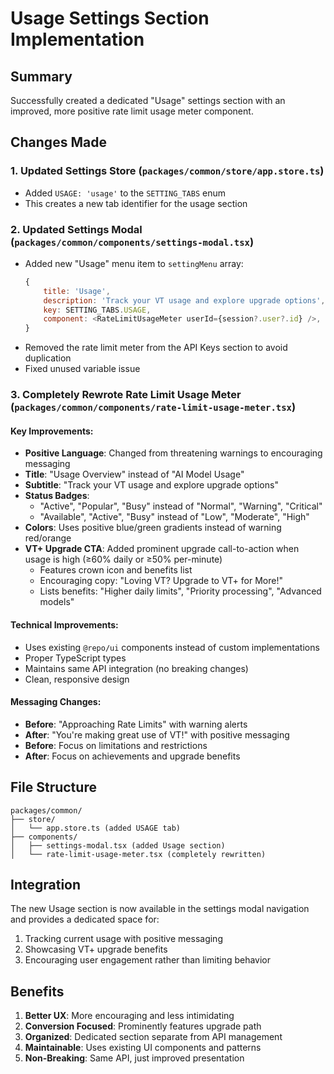 # Usage Settings Section Implementation

## Summary

Successfully created a dedicated "Usage" settings section with an improved, more positive rate limit usage meter component.

## Changes Made

### 1. Updated Settings Store (`packages/common/store/app.store.ts`)

- Added `USAGE: 'usage'` to the `SETTING_TABS` enum
- This creates a new tab identifier for the usage section

### 2. Updated Settings Modal (`packages/common/components/settings-modal.tsx`)

- Added new "Usage" menu item to `settingMenu` array:
  ```javascript
  {
      title: 'Usage',
      description: 'Track your VT usage and explore upgrade options',
      key: SETTING_TABS.USAGE,
      component: <RateLimitUsageMeter userId={session?.user?.id} />,
  }
  ```
- Removed the rate limit meter from the API Keys section to avoid duplication
- Fixed unused variable issue

### 3. Completely Rewrote Rate Limit Usage Meter (`packages/common/components/rate-limit-usage-meter.tsx`)

#### Key Improvements:

- **Positive Language**: Changed from threatening warnings to encouraging messaging
- **Title**: "Usage Overview" instead of "AI Model Usage"
- **Subtitle**: "Track your VT usage and explore upgrade options"
- **Status Badges**:
  - "Active", "Popular", "Busy" instead of "Normal", "Warning", "Critical"
  - "Available", "Active", "Busy" instead of "Low", "Moderate", "High"
- **Colors**: Uses positive blue/green gradients instead of warning red/orange
- **VT+ Upgrade CTA**: Added prominent upgrade call-to-action when usage is high (≥60% daily or ≥50% per-minute)
  - Features crown icon and benefits list
  - Encouraging copy: "Loving VT? Upgrade to VT+ for More!"
  - Lists benefits: "Higher daily limits", "Priority processing", "Advanced models"

#### Technical Improvements:

- Uses existing `@repo/ui` components instead of custom implementations
- Proper TypeScript types
- Maintains same API integration (no breaking changes)
- Clean, responsive design

#### Messaging Changes:

- **Before**: "Approaching Rate Limits" with warning alerts
- **After**: "You're making great use of VT!" with positive messaging
- **Before**: Focus on limitations and restrictions
- **After**: Focus on achievements and upgrade benefits

## File Structure

```
packages/common/
├── store/
│   └── app.store.ts (added USAGE tab)
├── components/
│   ├── settings-modal.tsx (added Usage section)
│   └── rate-limit-usage-meter.tsx (completely rewritten)
```

## Integration

The new Usage section is now available in the settings modal navigation and provides a dedicated space for:

1. Tracking current usage with positive messaging
2. Showcasing VT+ upgrade benefits
3. Encouraging user engagement rather than limiting behavior

## Benefits

1. **Better UX**: More encouraging and less intimidating
2. **Conversion Focused**: Prominently features upgrade path
3. **Organized**: Dedicated section separate from API management
4. **Maintainable**: Uses existing UI components and patterns
5. **Non-Breaking**: Same API, just improved presentation

